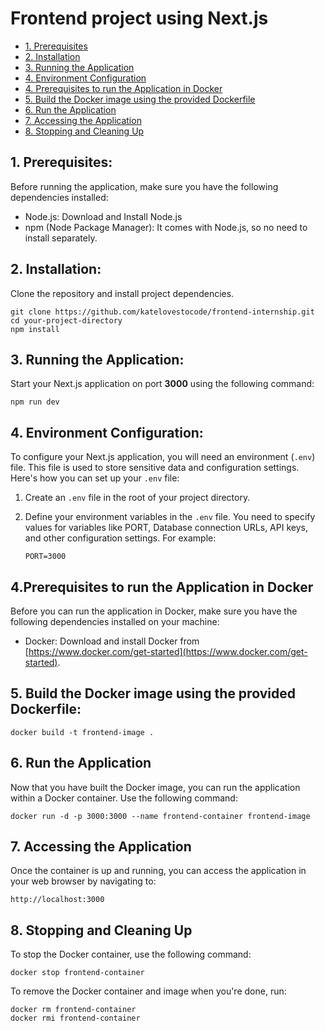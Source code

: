 # Frontend project using Next.js

- [1. Prerequisites](#1-prerequisites)
- [2. Installation ](#2-installation)
- [3. Running the Application](#3-running-the-application)
- [4. Environment Configuration](#4-environment-configuration)
- [4. Prerequisites to run the Application in Docker](#4-prerequisites-to-run-the-application-in-docker)
- [5. Build the Docker image using the provided Dockerfile](#5-build-the-docker-image-using-the-provided-dockerfile)
- [6. Run the Application](#6-run-the-application)
- [7. Accessing the Application](#7-accessing-the-application)
- [8. Stopping and Cleaning Up](#8-stopping-and-cleaning-up)

## 1. Prerequisites:

Before running the application, make sure you have the following dependencies installed:

- Node.js: Download and Install Node.js
- npm (Node Package Manager): It comes with Node.js, so no need to install separately.

## 2. Installation:

Clone the repository and install project dependencies.

```
git clone https://github.com/katelovestocode/frontend-internship.git
cd your-project-directory
npm install
```

## 3. Running the Application:

Start your Next.js application on port **3000** using the following command:

```
npm run dev
```

## 4. Environment Configuration:

To configure your Next.js application, you will need an environment (`.env`) file. This file is used to store sensitive data and configuration settings. Here's how you can set up your `.env` file:

1. Create an `.env` file in the root of your project directory.

2. Define your environment variables in the `.env` file. You need to specify values for variables like PORT, Database connection URLs, API keys, and other configuration settings. For example:

   ```env
   PORT=3000
   ```

## 4.Prerequisites to run the Application in Docker

Before you can run the application in Docker, make sure you have the following dependencies installed on your machine:

- Docker: Download and install Docker from [https://www.docker.com/get-started](https://www.docker.com/get-started).

## 5. Build the Docker image using the provided Dockerfile:

```
docker build -t frontend-image .
```

## 6. Run the Application

Now that you have built the Docker image, you can run the application within a Docker container. Use the following command:

```
docker run -d -p 3000:3000 --name frontend-container frontend-image
```

## 7. Accessing the Application

Once the container is up and running, you can access the application in your web browser by navigating to:

```
http://localhost:3000
```

## 8. Stopping and Cleaning Up

To stop the Docker container, use the following command:

```
docker stop frontend-container
```

To remove the Docker container and image when you're done, run:

```
docker rm frontend-container
docker rmi frontend-container
```
